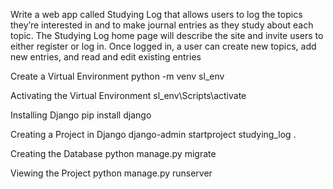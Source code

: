 Write a web app called Studying Log that allows users to 
log the topics they’re interested in and to make journal entries as 
they study about each topic. The Studying Log home page will 
describe the site and invite users to either register or log in. Once 
logged in, a user can create new topics, add new entries, and read 
and edit existing entries

Create a Virtual Environment
python -m venv sl_env

Activating the Virtual Environment
sl_env\Scripts\activate

Installing Django
pip install django

Creating a Project in Django
django-admin startproject studying_log .

Creating the Database
python manage.py migrate

Viewing the Project
python manage.py runserver
